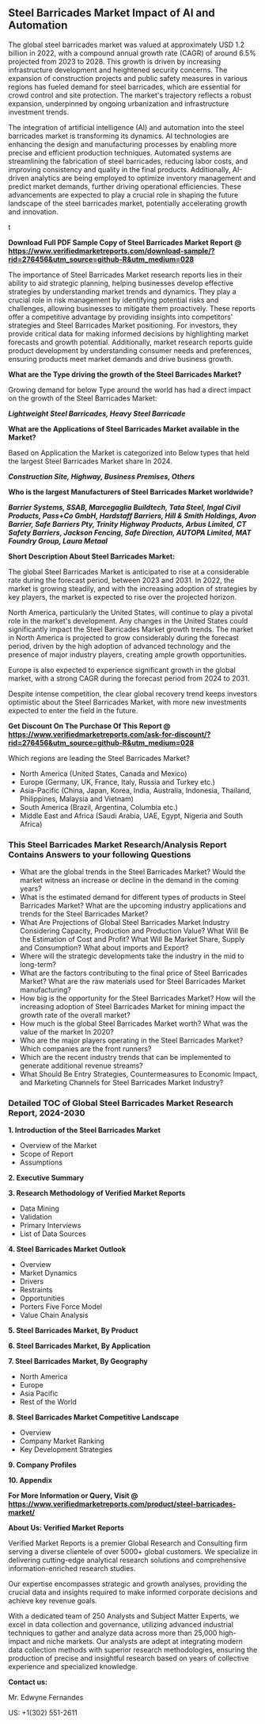 <h2>Steel Barricades Market Impact of AI and Automation</h2><p>The global steel barricades market was valued at approximately USD 1.2 billion in 2022, with a compound annual growth rate (CAGR) of around 6.5% projected from 2023 to 2028. This growth is driven by increasing infrastructure development and heightened security concerns. The expansion of construction projects and public safety measures in various regions has fueled demand for steel barricades, which are essential for crowd control and site protection. The market's trajectory reflects a robust expansion, underpinned by ongoing urbanization and infrastructure investment trends.</p><p>The integration of artificial intelligence (AI) and automation into the steel barricades market is transforming its dynamics. AI technologies are enhancing the design and manufacturing processes by enabling more precise and efficient production techniques. Automated systems are streamlining the fabrication of steel barricades, reducing labor costs, and improving consistency and quality in the final products. Additionally, AI-driven analytics are being employed to optimize inventory management and predict market demands, further driving operational efficiencies. These advancements are expected to play a crucial role in shaping the future landscape of the steel barricades market, potentially accelerating growth and innovation.</p>t</p><p id="" class=""><strong>Download Full PDF Sample Copy of Steel Barricades Market Report @ <a href="https://www.verifiedmarketreports.com/download-sample/?rid=276456&utm_source=github-R&utm_medium=028" target="_blank">https://www.verifiedmarketreports.com/download-sample/?rid=276456&utm_source=github-R&utm_medium=028</a></strong></p><p>The importance of&nbsp;Steel Barricades Market research reports lies in their ability to aid strategic planning, helping businesses develop effective strategies by understanding market trends and dynamics. They play a crucial role in risk management by identifying potential risks and challenges, allowing businesses to mitigate them proactively. These reports offer a competitive advantage by providing insights into competitors' strategies and Steel Barricades Market positioning. For investors, they provide critical data for making informed decisions by highlighting market forecasts and growth potential. Additionally, market research reports guide product development by understanding consumer needs and preferences, ensuring products meet market demands and drive business growth.</p><p><strong>What are the&nbsp;Type driving the growth of the Steel Barricades Market?</strong></p><p id="" class="">Growing demand for below Type around the world has had a direct impact on the growth of the Steel Barricades Market:</p><em><strong>Lightweight Steel Barricades, Heavy Steel Barricade</strong></em></p><strong>What are the&nbsp;Applications&nbsp;of Steel Barricades Market available in the Market?</strong></p><p id="" class="">Based on Application the Market is categorized into Below types that held the largest Steel Barricades Market share In 2024.</p><em><strong>Construction Site, Highway, Business Premises, Others</strong></em></p><strong>Who is the largest Manufacturers of Steel Barricades Market worldwide?</strong></p><p><em><strong>Barrier Systems, SSAB, Marcegaglia Buildtech, Tata Steel, Ingal Civil Products, Pass+Co GmbH, Hardstaff Barriers, Hill & Smith Holdings, Avon Barrier, Safe Barriers Pty, Trinity Highway Products, Arbus Limited, CT Safety Barriers, Jackson Fencing, Safe Direction, AUTOPA Limited, MAT Foundry Group, Laura Metaal</strong></em></p><p id="" class=""><strong>Short Description About Steel Barricades Market:</strong></p><p>The global Steel Barricades Market is anticipated to rise at a considerable rate during the forecast period, between 2023 and 2031. In 2022, the market is growing steadily, and with the increasing adoption of strategies by key players, the market is expected to rise over the projected horizon.</p><p>North America, particularly the United States, will continue to play a pivotal role in the market's development. Any changes in the United States could significantly impact the Steel Barricades Market growth trends. The market in North America is projected to grow considerably during the forecast period, driven by the high adoption of advanced technology and the presence of major industry players, creating ample growth opportunities.</p><p>Europe is also expected to experience significant growth in the global market, with a strong CAGR during the forecast period from 2024 to 2031.</p><p>Despite intense competition, the clear global recovery trend keeps investors optimistic about the Steel Barricades Market, with more new investments expected to enter the field in the future.</p><p id="" class=""><strong>Get Discount On The Purchase Of This Report @ <a href="https://www.verifiedmarketreports.com/ask-for-discount/?rid=276456&utm_source=github-R&utm_medium=028" target="_blank">https://www.verifiedmarketreports.com/ask-for-discount/?rid=276456&utm_source=github-R&utm_medium=028</a></strong></p>Which regions are leading the Steel Barricades Market?</p><ul><li>North America (United States, Canada and Mexico)</li><li>Europe (Germany, UK, France, Italy, Russia and Turkey etc.)</li><li>Asia-Pacific (China, Japan, Korea, India, Australia, Indonesia, Thailand, Philippines, Malaysia and Vietnam)</li><li>South America (Brazil, Argentina, Columbia etc.)</li><li>Middle East and Africa (Saudi Arabia, UAE, Egypt, Nigeria and South Africa)</li></ul><h3 id="" class="">This Steel Barricades Market Research/Analysis Report Contains Answers to your following Questions</h3><ul><li>What are the global trends in the Steel Barricades Market? Would the market witness an increase or decline in the demand in the coming years?</li><li>What is the estimated demand for different types of products in Steel Barricades Market? What are the upcoming industry applications and trends for the Steel Barricades Market?</li><li>What Are Projections of Global Steel Barricades Market Industry Considering Capacity, Production and Production Value? What Will Be the Estimation of Cost and Profit? What Will Be Market Share, Supply and Consumption? What about imports and Export?</li><li>Where will the strategic developments take the industry in the mid to long-term?</li><li>What are the factors contributing to the final price of Steel Barricades Market? What are the raw materials used for Steel Barricades Market manufacturing?</li><li>How big is the opportunity for the Steel Barricades Market? How will the increasing adoption of Steel Barricades Market for mining impact the growth rate of the overall market?</li><li>How much is the global Steel Barricades Market worth? What was the value of the market In 2020?</li><li>Who are the major players operating in the Steel Barricades Market? Which companies are the front runners?</li><li>Which are the recent industry trends that can be implemented to generate additional revenue streams?</li><li>What Should Be Entry Strategies, Countermeasures to Economic Impact, and Marketing Channels for Steel Barricades Market Industry?</li></ul><h3 id="" class="">Detailed TOC of Global Steel Barricades Market Research Report, 2024-2030</h3><p id="" class=""><strong>1. Introduction of the Steel Barricades Market</strong></p><ul><li>Overview of the Market</li><li>Scope of Report</li><li>Assumptions</li></ul><p id="" class=""><strong>2. Executive Summary</strong></p><p id="" class=""><strong>3. Research Methodology of Verified Market Reports</strong></p><ul><li>Data Mining</li><li>Validation</li><li>Primary Interviews</li><li>List of Data Sources</li></ul><p id="" class=""><strong>4. Steel Barricades Market Outlook</strong></p><ul><li>Overview</li><li>Market Dynamics</li><li>Drivers</li><li>Restraints</li><li>Opportunities</li><li>Porters Five Force Model</li><li>Value Chain Analysis</li></ul><p id="" class=""><strong>5. Steel Barricades Market, By Product</strong></p><p id="" class=""><strong>6. Steel Barricades Market, By Application</strong></p><p id="" class=""><strong>7. Steel Barricades Market, By Geography</strong></p><ul><li>North America</li><li>Europe</li><li>Asia Pacific</li><li>Rest of the World</li></ul><p id="" class=""><strong>8. Steel Barricades Market Competitive Landscape</strong></p><ul><li>Overview</li><li>Company Market Ranking</li><li>Key Development Strategies</li></ul><p id="" class=""><strong>9. Company Profiles</strong></p><p id="" class=""><strong>10. Appendix</strong></p><p id="" class=""><strong>For More Information or Query, Visit @ <a href="https://www.verifiedmarketreports.com/product/steel-barricades-market/" target="_blank">https://www.verifiedmarketreports.com/product/steel-barricades-market/</a></strong></p><p id="" class=""><strong>About Us: Verified Market Reports</strong></p><p id="" class="">Verified Market Reports is a premier Global Research and Consulting firm serving a diverse clientele of over 5000+ global customers. We specialize in delivering cutting-edge analytical research solutions and comprehensive information-enriched research studies.</p><p id="" class="">Our expertise encompasses strategic and growth analyses, providing the crucial data and insights required to make informed corporate decisions and achieve key revenue goals.</p><p id="" class="">With a dedicated team of 250 Analysts and Subject Matter Experts, we excel in data collection and governance, utilizing advanced industrial techniques to gather and analyze data across more than 25,000 high-impact and niche markets. Our analysts are adept at integrating modern data collection methods with superior research methodologies, ensuring the production of precise and insightful research based on years of collective experience and specialized knowledge.</p><p id="" class=""><strong>Contact us:</strong></p><p id="" class="">Mr. Edwyne Fernandes</p><p id="" class="">US: +1(302) 551-2611</p>